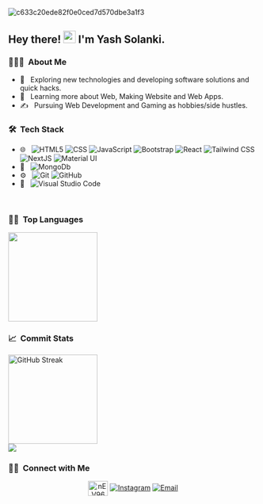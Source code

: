 ![c633c20ede82f0e0ced7d570dbe3a1f3](https://user-images.githubusercontent.com/70382532/138322189-2db8df52-9dcb-40a0-88a8-c365466bd33d.gif)

<h2> Hey there! <img src="https://media.giphy.com/media/hvRJCLFzcasrR4ia7z/giphy.gif" width="25px"> I'm Yash Solanki.</h2>

<h3> 👨🏻‍💻 &nbsp;About Me </h3>

- 🤔 &nbsp; Exploring new technologies and developing software solutions and quick hacks.
- 🌱 &nbsp; Learning more about Web, Making Website and Web Apps.
- ✍️ &nbsp; Pursuing Web Development and Gaming as hobbies/side hustles.

<h3> 🛠 &nbsp;Tech Stack</h3>

- 🌐 &nbsp;
  ![HTML5](https://img.shields.io/badge/-HTML5-333?style=flat&logo=HTML5)
  ![CSS](https://img.shields.io/badge/-CSS-333?style=flat&logo=CSS3&logoColor=1572B6)
  ![JavaScript](https://img.shields.io/badge/-JavaScript-333?style=flat&logo=javascript)
  ![Bootstrap](https://img.shields.io/badge/-Bootstrap-333?style=flat&logo=bootstrap&logoColor=563D7C)
  ![React](https://img.shields.io/badge/-React-333?style=flat&logo=react)
  ![Tailwind CSS](https://img.shields.io/badge/-Tailwind%20CSS-333?style=flat&logo=Tailwind-CSS)
  ![NextJS](https://img.shields.io/badge/-NextJS-333?logo=Next.js)
  ![Material UI](https://img.shields.io/badge/-Material%20UI-333?style=flat&logo=Material-UI)
- 📶 &nbsp;
  ![MongoDb](https://img.shields.io/badge/-MongoDB-black?style=flat-square&logo=mongodb)
- ⚙️ &nbsp;
  ![Git](https://img.shields.io/badge/-Git-333?style=flat&logo=git)
  ![GitHub](https://img.shields.io/badge/-GitHub-333?style=flat&logo=github)
- 🔧 &nbsp;
  ![Visual Studio Code](https://img.shields.io/badge/-Visual%20Studio%20Code-333?style=flat&logo=visual-studio-code&logoColor=007ACC)

<br/>


<h3> 🧑‍💻 &nbsp;Top Languages</h3>

<img height="180em" src="https://github-readme-stats.vercel.app/api/top-langs/?username=yash0770&layout=compact&theme=react" />

<h3> 📈 &nbsp;Commit Stats</h3>

<a href="https://github.com/yash0770">
  <img height="180em" src="https://streak-stats.demolab.com?user=yash0770&theme=react" alt="GitHub Streak" />

</a>

<br/>

<a href="https://github.com/yash0770">
  <img  src="https://github-readme-activity-graph.vercel.app/graph?username=yash0770&theme=react-dark" />
</a>

<br/>

<h3> 🤝🏻 &nbsp;Connect with Me </h3>

<p align="center">
<!--<a href="https://linkedin.com/in/yash-solanki-45a6b41bb/" target="blank"><img align="center" src="https://raw.githubusercontent.com/rahuldkjain/github-profile-readme-generator/master/src/images/icons/Social/linked-in-alt.svg" alt="yash-solanki-45a6b41bb/"></a>
  <img src="https://visitor-badge.laobi.icu/badge?page_id=yash0770" alt="Count :: Visitor's Count" />
  -->
  <a href="https://discord.gg/nEV96Y9a" target="blank"><img align="center" src="https://raw.githubusercontent.com/rahuldkjain/github-profile-readme-generator/master/src/images/icons/Social/discord.svg" alt="nEV96Y9a" height="30" width="40" /></a>
  <a href="https://www.instagram.com/yash07_"><img alt="Instagram" src="https://img.shields.io/badge/Instagram-yash07_-blue?style=flat-square&logo=instagram"></a>
  <a href="mailto:yashsolanki0728@gmail.com"><img alt="Email" src="https://img.shields.io/badge/Email-yashsolanki0728@gmail.com-blue?style=flat-square&logo=gmail"></a>
</p>


<!--## Hi there 👋-->

<!--
**Yash0770/Yash0770** is a ✨ _special_ ✨ repository because its `README.md` (this file) appears on your GitHub profile.

Here are some ideas to get you started:

- 🔭 I’m currently working on ...
- 🌱 I’m currently learning ...
- 👯 I’m looking to collaborate on ...
- 🤔 I’m looking for help with ...
- 💬 Ask me about ...
- 📫 How to reach me: ...
- 😄 Pronouns: ...
- ⚡ Fun fact: ...
-->

